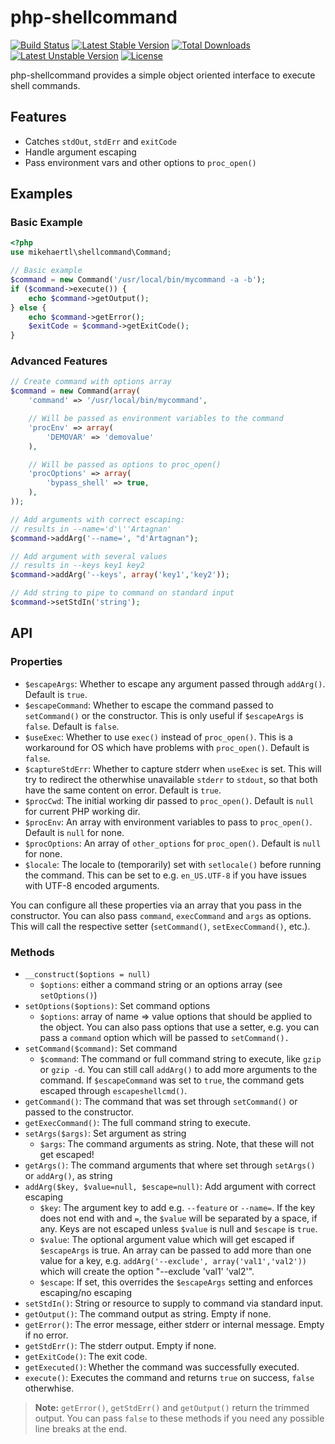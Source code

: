 php-shellcommand
===========

[![Build Status](https://secure.travis-ci.org/mikehaertl/php-shellcommand.png)](http://travis-ci.org/mikehaertl/php-shellcommand)
[![Latest Stable Version](https://poser.pugx.org/mikehaertl/php-shellcommand/v/stable.svg)](https://packagist.org/packages/mikehaertl/php-shellcommand)
[![Total Downloads](https://poser.pugx.org/mikehaertl/php-shellcommand/downloads)](https://packagist.org/packages/mikehaertl/php-shellcommand)
[![Latest Unstable Version](https://poser.pugx.org/mikehaertl/php-shellcommand/v/unstable.svg)](https://packagist.org/packages/mikehaertl/php-shellcommand)
[![License](https://poser.pugx.org/mikehaertl/php-shellcommand/license.svg)](https://packagist.org/packages/mikehaertl/php-shellcommand)

php-shellcommand provides a simple object oriented interface to execute shell commands.

## Features

 * Catches `stdOut`, `stdErr` and `exitCode`
 * Handle argument escaping
 * Pass environment vars and other options to `proc_open()`

## Examples

### Basic Example

```php
<?php
use mikehaertl\shellcommand\Command;

// Basic example
$command = new Command('/usr/local/bin/mycommand -a -b');
if ($command->execute()) {
    echo $command->getOutput();
} else {
    echo $command->getError();
    $exitCode = $command->getExitCode();
}
```

### Advanced Features

```php
// Create command with options array
$command = new Command(array(
    'command' => '/usr/local/bin/mycommand',

    // Will be passed as environment variables to the command
    'procEnv' => array(
        'DEMOVAR' => 'demovalue'
    ),

    // Will be passed as options to proc_open()
    'procOptions' => array(
        'bypass_shell' => true,
    ),
));

// Add arguments with correct escaping:
// results in --name='d'\''Artagnan'
$command->addArg('--name=', "d'Artagnan");

// Add argument with several values
// results in --keys key1 key2
$command->addArg('--keys', array('key1','key2'));

// Add string to pipe to command on standard input
$command->setStdIn('string');
```

## API

### Properties

 * `$escapeArgs`: Whether to escape any argument passed through `addArg()`. Default is `true`.
 * `$escapeCommand`: Whether to escape the command passed to `setCommand()` or the constructor.
    This is only useful if `$escapeArgs` is `false`. Default is `false`.
 * `$useExec`: Whether to use `exec()` instead of `proc_open()`. This is a workaround for OS which
   have problems with `proc_open()`. Default is `false`.
 * `$captureStdErr`: Whether to capture stderr when `useExec` is set. This will try to redirect
   the otherwhise unavailable `stderr` to `stdout`, so that both have the same content on error.
   Default is `true`.
 * `$procCwd`: The initial working dir passed to `proc_open()`. Default is `null` for current
    PHP working dir.
 * `$procEnv`: An array with environment variables to pass to `proc_open()`. Default is `null` for none.
 * `$procOptions`: An array of `other_options` for `proc_open()`. Default is `null` for none.
 * `$locale`: The locale to (temporarily) set with `setlocale()` before running the command.
   This can be set to e.g. `en_US.UTF-8` if you have issues with UTF-8 encoded arguments.

You can configure all these properties via an array that you pass in the constructor. You can also
pass `command`, `execCommand` and `args` as options. This will call the respective setter (`setCommand()`,
`setExecCommand()`, etc.).

### Methods

 * `__construct($options = null)`
    * `$options`: either a command string or an options array (see `setOptions()`)
 * `setOptions($options)`: Set command options
    * `$options`: array of name => value options that should be applied to the object.
       You can also pass options that use a setter, e.g. you can pass a `command` option which
       will be passed to `setCommand().`
 * `setCommand($command)`: Set command
    * `$command`: The command or full command string to execute, like `gzip` or `gzip -d`.
       You can still call `addArg()` to add more arguments to the command. If `$escapeCommand` was
       set to `true`, the command gets escaped through `escapeshellcmd()`.
 * `getCommand()`: The command that was set through `setCommand()` or passed to the constructor.
 * `getExecCommand()`: The full command string to execute.
 * `setArgs($args)`: Set argument as string
    * `$args`: The command arguments as string. Note, that these will not get escaped!
 * `getArgs()`: The command arguments that where set through `setArgs()` or `addArg()`, as string
 * `addArg($key, $value=null, $escape=null)`: Add argument with correct escaping
    * `$key`: The argument key to add e.g. `--feature` or `--name=`. If the key does not end with
       and `=`, the `$value` will be separated by a space, if any. Keys are not escaped unless
       `$value` is null and `$escape` is `true`.
    * `$value`: The optional argument value which will get escaped if `$escapeArgs` is true.
       An array can be passed to add more than one value for a key, e.g. `addArg('--exclude', array('val1','val2'))`
       which will create the option "--exclude 'val1' 'val2'".
    * `$escape`: If set, this overrides the `$escapeArgs` setting and enforces escaping/no escaping
 * `setStdIn()`: String or resource to supply to command via standard input.
 * `getOutput()`: The command output as string. Empty if none.
 * `getError()`: The error message, either stderr or internal message. Empty if no error.
 * `getStdErr()`: The stderr output. Empty if none.
 * `getExitCode()`: The exit code.
 * `getExecuted()`: Whether the command was successfully executed.
 * `execute()`: Executes the command and returns `true` on success, `false` otherwhise.

> **Note:** `getError()`, `getStdErr()` and `getOutput()` return the trimmed output.
> You can pass `false` to these methods if you need any possible line breaks at the end.
